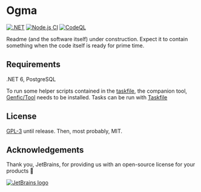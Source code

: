 # Ogma

[![.NET](https://github.com/Genfic/Ogma/actions/workflows/dotnet.yml/badge.svg)](https://github.com/Genfic/Ogma/actions/workflows/dotnet.yml)
[![Node.js CI](https://github.com/Genfic/Ogma/actions/workflows/node.js.yml/badge.svg)](https://github.com/Genfic/Ogma/actions/workflows/node.js.yml)
[![CodeQL](https://github.com/Genfic/Ogma/actions/workflows/codeql-analysis.yml/badge.svg)](https://github.com/Genfic/Ogma/actions/workflows/codeql-analysis.yml)

Readme (and the software itself) under construction. Expect it to
contain something when the code itself is ready for prime time.

## Requirements

.NET 6, PostgreSQL

To run some helper scripts contained in the [taskfile](./taskfile.yml), the companion tool,
[Genfic/Tool](https://github.com/Genfic/Tool) needs to be installed. Tasks can be run with [Taskfile](https://taskfile.dev/)

## License

[GPL-3](LICENSE.md) until release. Then, most probably, MIT.

## Acknowledgements

Thank you, JetBrains, for providing us with an open-source
license for your products 💜

[![JetBrains logo](Assets/jetbrains-variant-4-500px.png)](https://www.jetbrains.com/?from=Ogma)
